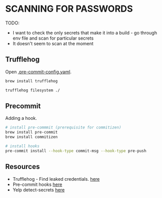 # SCANNING FOR PASSWORDS

TODO:

* I want to check the only secrets that make it into a build - go through env file and scan for particular secrets
* It doesn't seem to scan at the moment

## Trufflehog

Open [.pre-commit-config.yaml](../.pre-commit-config.yaml).  

```sh
brew install trufflehog

trufflehog filesystem ./
```

## Precommit

Adding a hook.  

```sh
# install pre-commmit (prerequisite for commitizen)
brew install pre-commit
brew install commitizen

# install hooks
pre-commit install --hook-type commit-msg --hook-type pre-push
```

## Resources

* Trufflehog - Find leaked credentials. [here](https://github.com/trufflesecurity/trufflehog)
* Pre-commit hooks [here](https://docs.trufflesecurity.com/pre-commit-hooks)
* Yelp detect-secrets [here](https://github.com/Yelp/detect-secrets)
